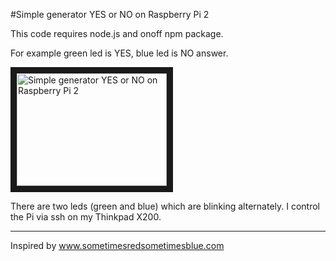 #Simple generator YES or NO on Raspberry Pi 2

This code requires node.js and onoff npm package.

For example green led is YES, blue led is NO answer.



<a href="http://www.youtube.com/watch?feature=player_embedded&v=PTwCdgBn_Ow
" target="_blank"><img src="http://img.youtube.com/vi/PTwCdgBn_Ow/0.jpg" 
alt="Simple generator YES or NO on Raspberry Pi 2" width="240" height="180" border="10" /></a>

There are two leds (green and blue) which are blinking alternately.
I control the Pi via ssh on my Thinkpad X200.

---

Inspired by www.sometimesredsometimesblue.com
